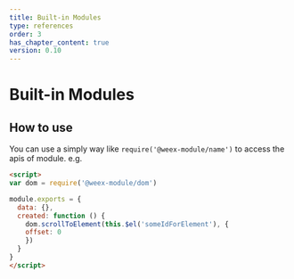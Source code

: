 ```yaml
---
title: Built-in Modules
type: references
order: 3
has_chapter_content: true
version: 0.10
---
```


# Built-in Modules

## How to use

You can use a simply way like `require('@weex-module/name')` to access the apis of module. e.g.

```html
<script>
var dom = require('@weex-module/dom')

module.exports = {
  data: {},
  created: function () {
    dom.scrollToElement(this.$el('someIdForElement'), {
    offset: 0
    })
  }
}
</script>
```